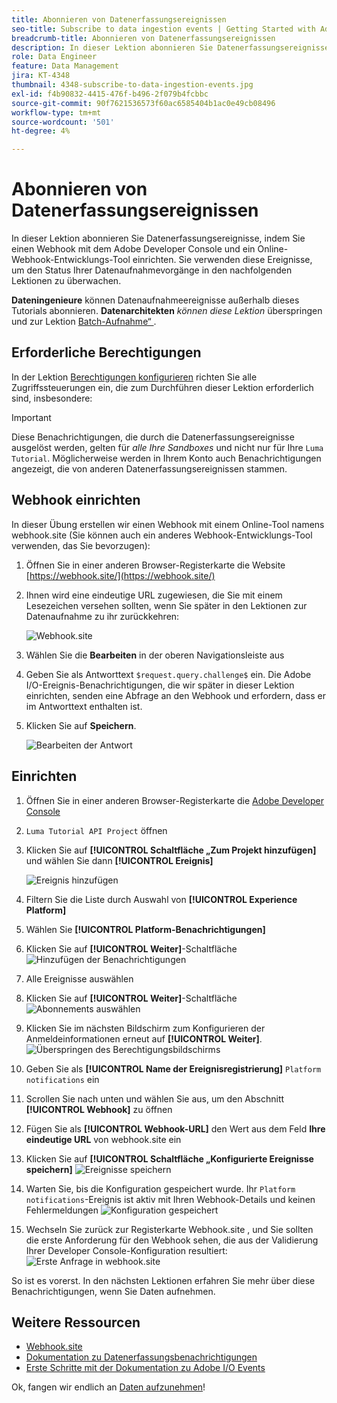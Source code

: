 ```yaml
---
title: Abonnieren von Datenerfassungsereignissen
seo-title: Subscribe to data ingestion events | Getting Started with Adobe Experience Platform for Data Architects and Data Engineers
breadcrumb-title: Abonnieren von Datenerfassungsereignissen
description: In dieser Lektion abonnieren Sie Datenerfassungsereignisse, indem Sie einen Webhook mit dem Adobe Developer Console und ein Online-Webhook-Entwicklungs-Tool einrichten. Sie verwenden diese Ereignisse, um den Status Ihrer Datenaufnahmevorgänge in den nachfolgenden Lektionen zu überwachen.
role: Data Engineer
feature: Data Management
jira: KT-4348
thumbnail: 4348-subscribe-to-data-ingestion-events.jpg
exl-id: f4b90832-4415-476f-b496-2f079b4fcbbc
source-git-commit: 90f7621536573f60ac6585404b1ac0e49cb08496
workflow-type: tm+mt
source-wordcount: '501'
ht-degree: 4%

---
```


# Abonnieren von Datenerfassungsereignissen

<!--25min-->

In dieser Lektion abonnieren Sie Datenerfassungsereignisse, indem Sie einen Webhook mit dem Adobe Developer Console und ein Online-Webhook-Entwicklungs-Tool einrichten. Sie verwenden diese Ereignisse, um den Status Ihrer Datenaufnahmevorgänge in den nachfolgenden Lektionen zu überwachen.

**Dateningenieure** können Datenaufnahmeereignisse außerhalb dieses Tutorials abonnieren.
**Datenarchitekten** _können diese Lektion_ überspringen und zur Lektion [Batch-Aufnahme“ ](ingest-batch-data.md).

## Erforderliche Berechtigungen

In der Lektion [Berechtigungen konfigurieren](configure-permissions.md) richten Sie alle Zugriffssteuerungen ein, die zum Durchführen dieser Lektion erforderlich sind, insbesondere:

<!--* Developer-role access to the `Luma Tutorial Platform` product profile (for API)
-->

>[!IMPORTANT]
>
> Diese Benachrichtigungen, die durch die Datenerfassungsereignisse ausgelöst werden, gelten für _alle Ihre Sandboxes_ und nicht nur für Ihre `Luma Tutorial`. Möglicherweise werden in Ihrem Konto auch Benachrichtigungen angezeigt, die von anderen Datenerfassungsereignissen stammen.


## Webhook einrichten

In dieser Übung erstellen wir einen Webhook mit einem Online-Tool namens webhook.site (Sie können auch ein anderes Webhook-Entwicklungs-Tool verwenden, das Sie bevorzugen):

1. Öffnen Sie in einer anderen Browser-Registerkarte die Website [https://webhook.site/](https://webhook.site/)
1. Ihnen wird eine eindeutige URL zugewiesen, die Sie mit einem Lesezeichen versehen sollten, wenn Sie später in den Lektionen zur Datenaufnahme zu ihr zurückkehren:

   ![Webhook.site](assets/ioevents-webhook-home.png)
1. Wählen Sie die **Bearbeiten** in der oberen Navigationsleiste aus
1. Geben Sie als Antworttext `$request.query.challenge$` ein. Die Adobe I/O-Ereignis-Benachrichtigungen, die wir später in dieser Lektion einrichten, senden eine Abfrage an den Webhook und erfordern, dass er im Antworttext enthalten ist.
1. Klicken Sie auf **Speichern**.

   ![Bearbeiten der Antwort](assets/ioevents-webhook-editResponse.png)

## Einrichten

1. Öffnen Sie in einer anderen Browser-Registerkarte die [Adobe Developer Console](https://console.adobe.io/)
1. `Luma Tutorial API Project` öffnen
1. Klicken Sie auf **[!UICONTROL Schaltfläche „Zum Projekt hinzufügen]** und wählen Sie dann **[!UICONTROL Ereignis]**

   ![Ereignis hinzufügen](assets/ioevents-addEvents.png)
1. Filtern Sie die Liste durch Auswahl von **[!UICONTROL Experience Platform]**
1. Wählen Sie **[!UICONTROL Platform-Benachrichtigungen]**
1. Klicken Sie auf **[!UICONTROL Weiter]**-Schaltfläche
   ![Hinzufügen der Benachrichtigungen](assets/ioevents-addNotifications.png)
1. Alle Ereignisse auswählen
1. Klicken Sie auf **[!UICONTROL Weiter]**-Schaltfläche
   ![Abonnements auswählen](assets/ioevents-addSubscriptions.png)
1. Klicken Sie im nächsten Bildschirm zum Konfigurieren der Anmeldeinformationen erneut auf **[!UICONTROL Weiter]**.
   ![Überspringen des Berechtigungsbildschirms](assets/ioevents-clickNext.png)
1. Geben Sie als **[!UICONTROL Name der Ereignisregistrierung]** `Platform notifications` ein
1. Scrollen Sie nach unten und wählen Sie aus, um den Abschnitt **[!UICONTROL Webhook]** zu öffnen
1. Fügen Sie als **[!UICONTROL Webhook-URL]** den Wert aus dem Feld **Ihre eindeutige URL** von webhook.site ein
1. Klicken Sie auf **[!UICONTROL Schaltfläche „Konfigurierte Ereignisse speichern]**
   ![Ereignisse speichern](assets/ioevents-addWebhook.png)
1. Warten Sie, bis die Konfiguration gespeichert wurde. Ihr `Platform notifications`-Ereignis ist aktiv mit Ihren Webhook-Details und keinen Fehlermeldungen
   ![Konfiguration gespeichert](assets/ioevents-webhookConfigured.png)
1. Wechseln Sie zurück zur Registerkarte Webhook.site , und Sie sollten die erste Anforderung für den Webhook sehen, die aus der Validierung Ihrer Developer Console-Konfiguration resultiert:
   ![Erste Anfrage in webhook.site](assets/ioevents-webhook-firstRequest.png)

So ist es vorerst. In den nächsten Lektionen erfahren Sie mehr über diese Benachrichtigungen, wenn Sie Daten aufnehmen.

## Weitere Ressourcen

* [Webhook.site](https://webhook.site/)
* [Dokumentation zu Datenerfassungsbenachrichtigungen](https://experienceleague.adobe.com/docs/experience-platform/ingestion/quality/subscribe-events.html)
* [Erste Schritte mit der Dokumentation zu Adobe I/O Events](https://www.adobe.io/apis/experienceplatform/events/docs.html)

Ok, fangen wir endlich an [Daten aufzunehmen](ingest-batch-data.md)!
